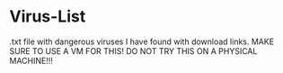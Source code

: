 # Virus-List
.txt file with dangerous viruses I have found with download links. MAKE SURE TO USE A VM FOR THIS! DO NOT TRY THIS ON A PHYSICAL MACHINE!!!
